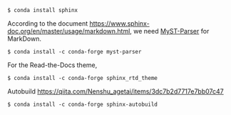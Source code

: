 ```
$ conda install sphinx
```

According to the document <https://www.sphinx-doc.org/en/master/usage/markdown.html>, we need [MyST-Parser](https://myst-parser.readthedocs.io) for MarkDown.

```
$ conda install -c conda-forge myst-parser
```

For the Read-the-Docs theme,

```
$ conda install -c conda-forge sphinx_rtd_theme
```

Autobuild <https://qiita.com/Nenshu_agetai/items/3dc7b2d7717e7bb07c47>

```
$ conda install -c conda-forge sphinx-autobuild
```
